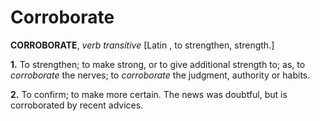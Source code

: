 # Corroborate

**CORROBORATE**, _verb transitive_ \[Latin , to strengthen, strength.\]

**1.** To strengthen; to make strong, or to give additional strength to; as, to _corroborate_ the nerves; to _corroborate_ the judgment, authority or habits.

**2.** To confirm; to make more certain. The news was doubtful, but is corroborated by recent advices.